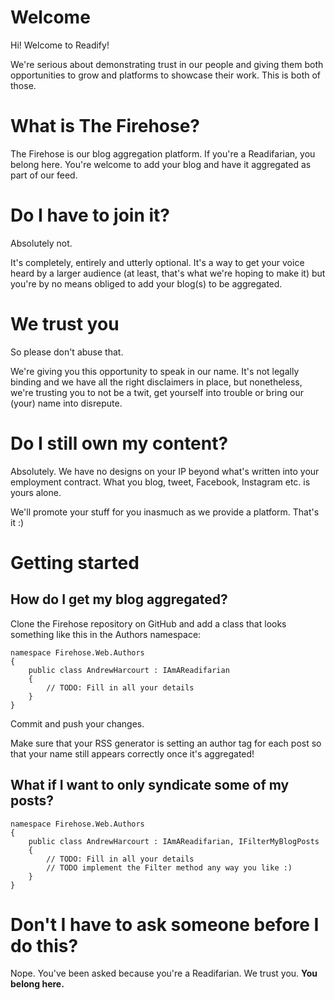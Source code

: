 # Welcome

Hi! Welcome to Readify!

We're serious about demonstrating trust in our people and giving them both opportunities to grow and platforms to showcase their work. This is both of those.

# What is The Firehose?

The Firehose is our blog aggregation platform. If you're a Readifarian, you belong here. You're welcome to add your blog and have it aggregated as part of our feed.

# Do I have to join it?

Absolutely not.

It's completely, entirely and utterly optional. It's a way to get your voice heard by a larger audience (at least, that's what we're hoping to make it) but you're by no means obliged to add your blog(s) to be aggregated.

# We trust you

So please don't abuse that.

We're giving you this opportunity to speak in our name. It's not legally binding and we have all the right disclaimers in place, but nonetheless, we're trusting you to not be a twit, get yourself into trouble or bring our (your) name into disrepute.

# Do I still own my content?

Absolutely. We have no designs on your IP beyond what's written into your employment contract. What you blog, tweet, Facebook, Instagram etc. is yours alone.

We'll promote your stuff for you inasmuch as we provide a platform. That's it :)

# Getting started

## How do I get my blog aggregated?

Clone the Firehose repository on GitHub and add a class that looks something like this in the Authors namespace:  

    namespace Firehose.Web.Authors
    {
        public class AndrewHarcourt : IAmAReadifarian
        {
            // TODO: Fill in all your details
        }
    }

Commit and push your changes.

Make sure that your RSS generator is setting an author tag for each post so that your name still appears correctly
once it's aggregated!

## What if I want to only syndicate some of my posts?

    namespace Firehose.Web.Authors
    {
        public class AndrewHarcourt : IAmAReadifarian, IFilterMyBlogPosts
        {
            // TODO: Fill in all your details
            // TODO implement the Filter method any way you like :)
        }
    }

# Don't I have to ask someone before I do this?

Nope. You've been asked because you're a Readifarian. We trust you. **You belong here.**
